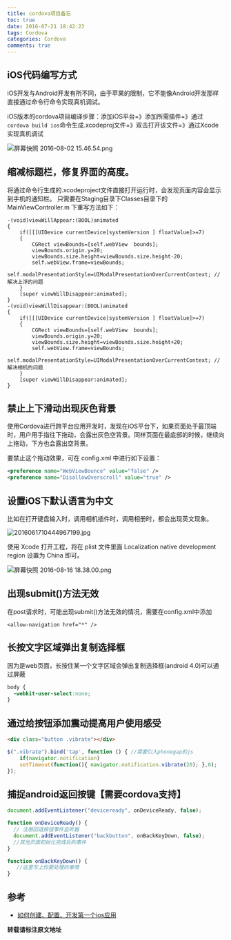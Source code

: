 ```yaml
---
title: cordova项目备忘
toc: true
date: 2016-07-21 18:42:23
tags: Cordova
categories: Cordova
comments: true
---
```


## iOS代码编写方式

iOS开发与Android开发有所不同，由于苹果的限制，它不能像Android开发那样直接通过命令行命令实现真机调试。

iOS版本的cordova项目编译步骤：添加iOS平台=》添加所需插件=》通过`cordova build ios`命令生成.xcodeproj文件=》双击打开该文件=》通过Xcode实现真机调试

<!-- more -->
![屏幕快照 2016-08-02 15.46.54.png](http://ww3.sinaimg.cn/large/72f96cbagw1f6fgatmsvnj215o0k0jx8.jpg)

## 缩减标题栏，修复界面的高度。

将通过命令行生成的.xcodeproject文件直接打开运行时，会发现页面内容会显示到手机的通知栏。
只需要在Staging目录下Classes目录下的MainViewController.m 下重写方法如下：
```objc
-(void)viewWillAppear:(BOOL)animated
{
    if([[[UIDevice currentDevice]systemVersion ] floatValue]>=7)
    {
        CGRect viewBounds=[self.webView  bounds];
        viewBounds.origin.y=20;
        viewBounds.size.height=viewBounds.size.height-20;
        self.webView.frame=viewBounds;
        self.modalPresentationStyle=UIModalPresentationOverCurrentContext; //解决上浮的问题
    }
    [super viewWillDisappear:animated];
}
-(void)viewWillDisappear:(BOOL)animated
{
    if([[[UIDevice currentDevice]systemVersion ] floatValue]>=7)
    {
        CGRect viewBounds=[self.webView  bounds];
        viewBounds.origin.y=20;
        viewBounds.size.height=viewBounds.size.height+20;
        self.webView.frame=viewBounds;
        self.modalPresentationStyle=UIModalPresentationOverCurrentContext; //解决相机的问题
    }
    [super viewWillDisappear:animated];
}
```
## 禁止上下滑动出现灰色背景

使用Cordova进行跨平台应用开发时，发现在iOS平台下，如果页面处于最顶端时，用户用手指往下拖动，会露出灰色空背景。同样页面在最底部的时候，继续向上拖动，下方也会露出空背景。

要禁止这个拖动效果，可在 config.xml 中进行如下设置：
```xml
<preference name="WebViewBounce" value="false" />
<preference name="DisallowOverscroll" value="true" />
```

## 设置iOS下默认语言为中文

比如在打开键盘输入时，调用相机插件时，调用相册时，都会出现英文现象。

![2016061710444967199.jpg](http://ww1.sinaimg.cn/large/006tKfTcgw1f6vrt0t7thj30nl0ac763.jpg)

使用 Xcode 打开工程，将在 plist 文件里面 Localization native development region 设置为 China 即可。

![屏幕快照 2016-08-16 18.38.00.png](http://ww1.sinaimg.cn/large/006tKfTcgw1f6vrw81nswj315k0hodo9.jpg)

## 出现submit()方法无效

在post请求时，可能出现submit()方法无效的情况，需要在config.xml中添加

`<allow-navigation href="*" /> `

## 长按文字区域弹出复制选择框

因为是web页面，长按住某一个文字区域会弹出复制选择框(android 4.0)可以通过屏蔽
```css
body {
  -webkit-user-select:none;   
}
```

## 通过给按钮添加震动提高用户使用感受
```html
<div class="button .vibrate"></div>
```
```js
$(".vibrate").bind('tap', function () { //需要引入phonegap的js
    if(navigator.notification)                       
    setTimeout(function(){ navigator.notification.vibrate(20); },0);
});
```
## 捕捉android返回按键【需要cordova支持】
```js
document.addEventListener("deviceready", onDeviceReady, false);

function onDeviceReady() {
  // 注册回退按钮事件监听器
  document.addEventListener("backbutton", onBackKeyDown, false);
  //其他页面初始化完成后的事件
}

function onBackKeyDown() {
   //这里写上你要处理的事情
}
```

## 参考

* [如何创建、配置、开发第一个ios应用](http://www.hangge.com/blog/cache/detail_1145.html )

**转载请标注原文地址**                           
